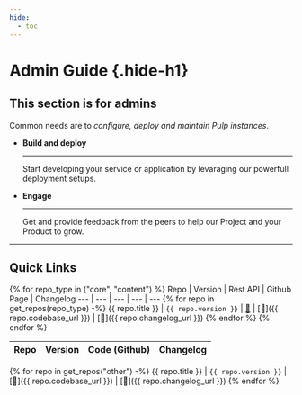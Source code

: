 ```yaml
---
hide:
  - toc
---
```


# Admin Guide {.hide-h1}

<div class="hero-header" markdown>

## This section is for **admins**

Common needs are to *configure, deploy and maintain Pulp instances*.



<div class="grid cards" markdown>

- **Build and deploy**

    ---

    Start developing your service or application by levaraging our powerfull deployment setups.
    
- **Engage**

    ---

    Get and provide feedback from the peers to help our Project and your Product to grow.

</div>
</div>

---

## Quick Links


{% for repo_type in ("core", "content") %}
Repo | Version | Rest API | Github Page | Changelog
--- | --- | --- | --- | --- 
{% for repo in get_repos(repo_type) -%}
{{ repo.title }} | `{{ repo.version }}` | <a href="{{ repo.rest_api_url}}" target="_blank">:link:</a> | [:link:]({{ repo.codebase_url }}) | [:link:]({{ repo.changelog_url }})
{% endfor %}
{% endfor %}

Repo | Version | Code (Github) | Changelog
--- | --- | --- | --- 
{% for repo in get_repos("other") -%}
{{ repo.title }} | `{{ repo.version }}` | [:link:]({{ repo.codebase_url }}) | [:link:]({{ repo.changelog_url }})
{% endfor %}

